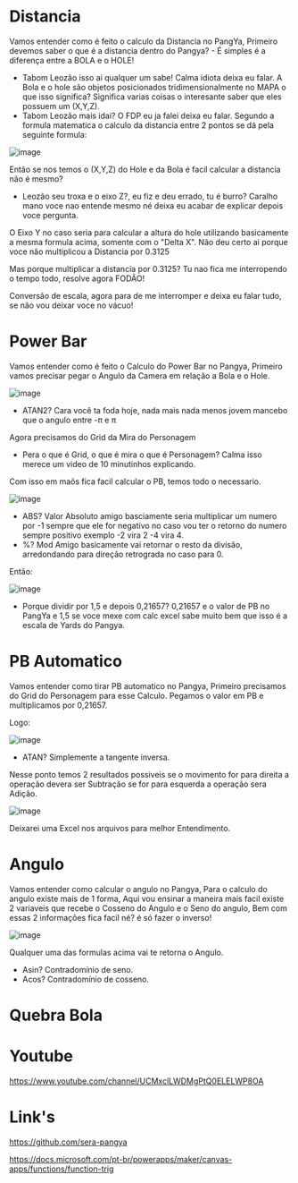 # Distancia
Vamos entender como é feito o calculo da Distancia no PangYa, Primeiro devemos saber o que é a distancia dentro do Pangya? - É simples é a diferença entre a BOLA e o HOLE!
- Tabom Leozão isso ai qualquer um sabe! Calma idiota deixa eu falar.
A Bola e o hole são objetos posicionados tridimensionalmente no MAPA o que isso significa? Significa varias coisas o interesante saber que eles possuem um (X,Y,Z).
- Tabom Leozão mais idai? O FDP eu ja falei deixa eu falar.
Segundo a formula matematica o calculo da distancia entre 2 pontos se dá pela seguinte formula:

![image](https://user-images.githubusercontent.com/82356894/141707863-b25b5a69-8fce-42c0-ac7a-bd8c7cd46b5a.png)

Então se nos temos o (X,Y,Z) do Hole e da Bola é facil calcular a distancia não é mesmo?

- Leozão seu troxa e o eixo Z?, eu fiz e deu errado, tu é burro? Caralho mano voce nao entende mesmo né deixa eu acabar de explicar depois voce pergunta.

O Eixo Y no caso seria para calcular a altura do hole utilizando basicamente a mesma formula acima, somente com o "Delta X". Não deu certo ai porque voce não multiplicou a Distancia por 0.3125

Mas porque multiplicar a distancia por 0.3125? Tu nao fica me interropendo o tempo todo, resolve agora FODÃO!

Conversão de escala, agora para de me interromper e deixa eu falar tudo, se não vou deixar voce no vácuo!

# Power Bar
Vamos entender como é feito o Calculo do Power Bar no Pangya, Primeiro vamos precisar pegar o Angulo da Camera em relação a Bola e o Hole.

![image](https://user-images.githubusercontent.com/82356894/141709460-47943b12-1d82-4af7-b24d-f94d2c34e9c6.png)

- ATAN2? Cara você ta foda hoje, nada mais nada menos jovem mancebo que o angulo entre -π e π

Agora precisamos do Grid da Mira do Personagem
- Pera o que é Grid, o que é mira o que é Personagem? Calma isso merece um video de 10 minutinhos explicando.

Com isso em maõs fica facil calcular o PB, temos todo o necessario.

![image](https://user-images.githubusercontent.com/82356894/141711818-9fd306d1-a90c-45ae-b8bb-74ab9e7cac99.png)
- ABS? Valor Absoluto amigo basciamente seria multiplicar um numero por -1 sempre que ele for negativo no caso vou ter o retorno do numero sempre positivo exemplo -2 vira 2 -4 vira 4.
- %? Mod Amigo basicamente vai retornar o resto da divisão, arredondando para direção retrograda no caso para 0.

Então:

![image](https://user-images.githubusercontent.com/82356894/141710816-bc3f2568-4ea8-49c1-8ad9-450a39d5e3dd.png)

- Porque dividir por 1,5 e depois 0,21657? 0,21657 e o valor de PB no PangYa e 1,5 se voce mexe com calc excel sabe muito bem que isso é a escala de Yards do Pangya.

# PB Automatico
Vamos entender como tirar PB automatico no Pangya, Primeiro precisamos do Grid do Personagem para esse Calculo.
Pegamos o valor em PB e multiplicamos por 0,21657.

Logo:

![image](https://user-images.githubusercontent.com/82356894/141713365-6948173d-807e-4b3e-9ea3-5a24ad8d929a.png)
- ATAN? Simplemente a tangente inversa.

Nesse ponto temos 2 resultados possiveis se o movimento for para direita a operação devera ser Subtração se for para esquerda a operação sera Adição.

![image](https://user-images.githubusercontent.com/82356894/141713744-a90e10b5-530f-4162-b6c6-e9e501a2232e.png)

Deixarei uma Excel nos arquivos para melhor Entendimento.

# Angulo
Vamos entender como calcular o angulo no Pangya, Para o calculo do angulo existe mais de 1 forma, Aqui vou ensinar a maneira mais facil existe 2 variaveis que recebe o Cosseno do Angulo e o Seno do angulo, Bem com essas 2 informações fica facil né? é só fazer o inverso!

![image](https://user-images.githubusercontent.com/82356894/141889462-dd354dbb-6efe-4357-bde5-afc08147af5b.png)

Qualquer uma das formulas acima vai te retorna o Angulo.

- Asin? Contradomínio de seno.
- Acos? Contradomínio de cosseno.
# Quebra Bola

# Youtube
https://www.youtube.com/channel/UCMxclLWDMgPtQ0ELELWP8OA
# Link's
https://github.com/sera-pangya

https://docs.microsoft.com/pt-br/powerapps/maker/canvas-apps/functions/function-trig
